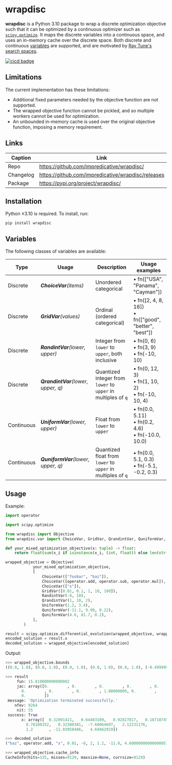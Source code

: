 # wrapdisc
**wrapdisc** is a Python 3.10 package to wrap a discrete optimization objective such that it can be optimized by a continuous optimizer such as [`scipy.optimize`](https://docs.scipy.org/doc/scipy/reference/optimize.html).
It maps the discrete variables into a continuous space, and uses an in-memory cache over the discrete space.
Both discrete and continuous [variables](#variables) are supported, and are motivated by [Ray Tune's search spaces](https://docs.ray.io/en/latest/tune/key-concepts.html#search-spaces).

[![cicd badge](https://github.com/impredicative/wrapdisc/workflows/cicd/badge.svg?branch=master)](https://github.com/impredicative/wrapdisc/actions?query=workflow%3Acicd+branch%3Amaster)

## Limitations
The current implementation has these limitations:
* Additional fixed parameters needed by the objective function are not supported.
* The wrapped objective function cannot be pickled, and so multiple workers cannot be used for optimization.
* An unbounded in-memory cache is used over the original objective function, imposing a memory requirement.

## Links
| Caption   | Link                                               |
|-----------|----------------------------------------------------|
| Repo      | https://github.com/impredicative/wrapdisc/         |
| Changelog | https://github.com/impredicative/wrapdisc/releases |
| Package   | https://pypi.org/project/wrapdisc/                 |

## Installation
Python ≥3.10 is required. To install, run:

    pip install wrapdisc

## Variables
The following classes of variables are available:

| Type       | Usage                              | Description                                                   | Usage examples                                           |
|------------|------------------------------------|---------------------------------------------------------------|----------------------------------------------------------|
| Discrete   | _**ChoiceVar**(items)_             | Unordered categorical                                         | • fn(["USA", "Panama", "Cayman"])                        |
| Discrete   | _**GridVar**(values)_              | Ordinal (ordered categorical)                                 | • fn([2, 4, 8, 16])<br/>• fn(["good", "better", "best"]) |
| Discrete   | _**RandintVar**(lower, upper)_     | Integer from `lower` to `upper`, both inclusive               | • fn(0, 6)<br/>• fn(3, 9)<br/>• fn(-10, 10)              |
| Discrete   | _**QrandintVar**(lower, upper, q)_ | Quantized integer from `lower` to `upper` in multiples of `q` | • fn(0, 12, 3)<br/>• fn(1, 10, 2)<br/>• fn(-10, 10, 4)   |
| Continuous | _**UniformVar**(lower, upper)_     | Float from `lower` to `upper`                                 | • fn(0.0, 5.11)<br/>• fn(0.2, 4.6)<br/>• fn(-10.0, 10.0) |
| Continuous | _**QuniformVar**(lower, upper, q)_ | Quantized float from `lower` to `upper` in multiples of `q`   | • fn(0.0, 5.1, 0.3)<br/>• fn(-5.1, -0.2, 0.3)            |

## Usage
Example:
```python
import operator

import scipy.optimize

from wrapdisc import Objective
from wrapdisc.var import ChoiceVar, GridVar, QrandintVar, QuniformVar, RandintVar, UniformVar

def your_mixed_optimization_objective(x: tuple) -> float:
    return float(sum(x_i if isinstance(x_i, (int, float)) else len(str(x_i)) for x_i in x))

wrapped_objective = Objective(
            your_mixed_optimization_objective,
            [
                ChoiceVar(["foobar", "baz"]),
                ChoiceVar([operator.add, operator.sub, operator.mul]),
                ChoiceVar(["x"]),
                GridVar([0.01, 0.1, 1, 10, 100]),
                RandintVar(-8, 10),
                QrandintVar(1, 10, 2),
                UniformVar(1.2, 3.4),
                QuniformVar(-11.1, 9.99, 0.22),
                QuniformVar(4.6, 81.7, 0.2),
            ],
        )

result = scipy.optimize.differential_evolution(wrapped_objective, wrapped_objective.bounds, seed=0)
encoded_solution = result.x
decoded_solution = wrapped_objective[encoded_solution]
```

Output:
```python
>>> wrapped_objective.bounds
((0.0, 1.0), (0.0, 1.0), (0.0, 1.0), (0.0, 1.0), (0.0, 1.0), (-0.49999999999999994, 4.499999999999999), (-8.499999999999998, 10.499999999999998), (1.0000000000000002, 10.999999999999998), (1.2, 3.4), (-11.109999999999998, 10.009999999999998), (4.500000000000001, 81.69999999999999))

>>> result
     fun: 15.810000000000002
     jac: array([0.        , 0.        , 0.        , 0.        , 0.        ,
       0.        , 0.        , 0.        , 1.00000009, 0.        ,
       0.        ])
 message: 'Optimization terminated successfully.'
    nfev: 9264
     nit: 55
 success: True
       x: array([  0.32091421,   0.64403109,   0.92827817,   0.18718745,
         0.76108352,   0.32380381,  -7.60064697,   2.12231176,
         1.2       , -11.03958486,   4.69462919])

>>> decoded_solution
("baz", operator.add, "x", 0.01, -8, 2, 1.2, -11.0, 4.6000000000000005)

>>> wrapped_objective.cache_info
CacheInfo(hits=135, misses=9129, maxsize=None, currsize=9129)
```
